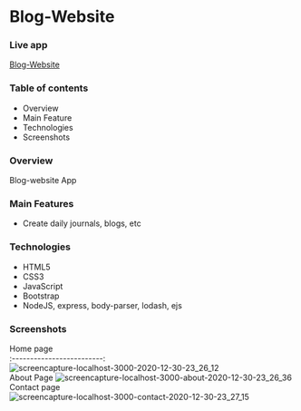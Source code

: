 # Blog-Website
### Live app
<a href="https://daily-blog-website.herokuapp.com/">Blog-Website</a>
### Table of contents
* Overview
* Main Feature
* Technologies
* Screenshots
### Overview
Blog-website App
### Main Features
* Create daily journals, blogs, etc
### Technologies
* HTML5
* CSS3
* JavaScript
* Bootstrap
* NodeJS, express, body-parser, lodash, ejs
### Screenshots
Home page            
:-------------------------:
![screencapture-localhost-3000-2020-12-30-23_26_12](https://user-images.githubusercontent.com/68350747/103357688-24d13500-4af7-11eb-9f2e-1c14f943ef0f.png)        
About Page
![screencapture-localhost-3000-about-2020-12-30-23_26_36](https://user-images.githubusercontent.com/68350747/103357762-4d592f00-4af7-11eb-820d-793c2dc3daf7.png)
Contact page            
![screencapture-localhost-3000-contact-2020-12-30-23_27_15](https://user-images.githubusercontent.com/68350747/103357797-606bff00-4af7-11eb-885d-2d275bf768e0.png)
